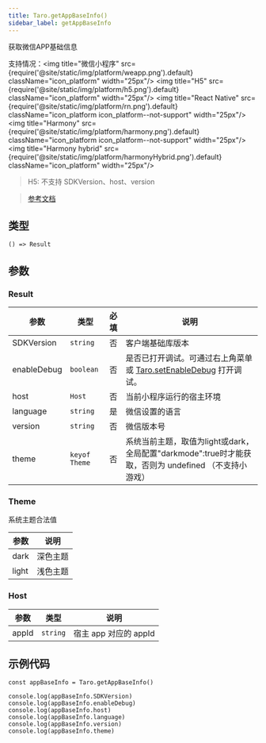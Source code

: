 ```yaml
---
title: Taro.getAppBaseInfo()
sidebar_label: getAppBaseInfo
---
```


获取微信APP基础信息

支持情况：<img title="微信小程序" src={require('@site/static/img/platform/weapp.png').default} className="icon_platform" width="25px"/> <img title="H5" src={require('@site/static/img/platform/h5.png').default} className="icon_platform" width="25px"/> <img title="React Native" src={require('@site/static/img/platform/rn.png').default} className="icon_platform icon_platform--not-support" width="25px"/> <img title="Harmony" src={require('@site/static/img/platform/harmony.png').default} className="icon_platform icon_platform--not-support" width="25px"/> <img title="Harmony hybrid" src={require('@site/static/img/platform/harmonyHybrid.png').default} className="icon_platform" width="25px"/>

> H5: 不支持 SDKVersion、host、version

> [参考文档](https://developers.weixin.qq.com/miniprogram/dev/api/base/system/wx.getAppBaseInfo.html)

## 类型

```tsx
() => Result
```

## 参数

### Result

| 参数 | 类型 | 必填 | 说明 |
| --- | --- | :---: | --- |
| SDKVersion | `string` | 否 | 客户端基础库版本 |
| enableDebug | `boolean` | 否 | 是否已打开调试。可通过右上角菜单或 [Taro.setEnableDebug](/docs/apis/base/debug/setEnableDebug) 打开调试。 |
| host | `Host` | 否 | 当前小程序运行的宿主环境 |
| language | `string` | 是 | 微信设置的语言 |
| version | `string` | 否 | 微信版本号 |
| theme | `keyof Theme` | 否 | 系统当前主题，取值为light或dark，全局配置"darkmode":true时才能获取，否则为 undefined （不支持小游戏） |

### Theme

系统主题合法值

| 参数 | 说明 |
| --- | --- |
| dark | 深色主题 |
| light | 浅色主题 |

### Host

| 参数 | 类型 | 说明 |
| --- | --- | --- |
| appId | `string` | 宿主 app 对应的 appId |

## 示例代码

```tsx
const appBaseInfo = Taro.getAppBaseInfo()

console.log(appBaseInfo.SDKVersion)
console.log(appBaseInfo.enableDebug)
console.log(appBaseInfo.host)
console.log(appBaseInfo.language)
console.log(appBaseInfo.version)
console.log(appBaseInfo.theme)
```
